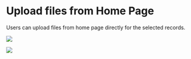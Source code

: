 # Upload files from Home Page

Users can upload files from home page directly for the selected records.

![](../../.gitbook/assets/Upload\_1.png)

![](../../.gitbook/assets/Upload\_2.png)
